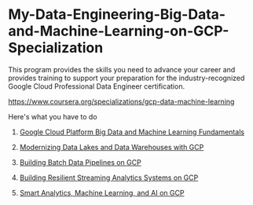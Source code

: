 # My-Data-Engineering-Big-Data-and-Machine-Learning-on-GCP-Specialization

This program provides the skills you need to advance your career and provides training to support your preparation for the industry-recognized Google Cloud Professional Data Engineer certification.

https://www.coursera.org/specializations/gcp-data-machine-learning

Here's what you have to do

1. [Google Cloud Platform Big Data and Machine Learning Fundamentals](https://www.coursera.org/learn/gcp-big-data-ml-fundamentals?specialization=gcp-data-machine-learning)

2. [Modernizing Data Lakes and Data Warehouses with GCP](https://www.coursera.org/learn/data-lakes-data-warehouses-gcp?specialization=gcp-data-machine-learning)

3. [Building Batch Data Pipelines on GCP](https://www.coursera.org/learn/batch-data-pipelines-gcp?specialization=gcp-data-machine-learning)

4. [Building Resilient Streaming Analytics Systems on GCP](https://www.coursera.org/learn/streaming-analytics-systems-gcp?specialization=gcp-data-machine-learning)

5. [Smart Analytics, Machine Learning, and AI on GCP](https://www.coursera.org/learn/smart-analytics-machine-learning-ai-gcp?specialization=gcp-data-machine-learning)
